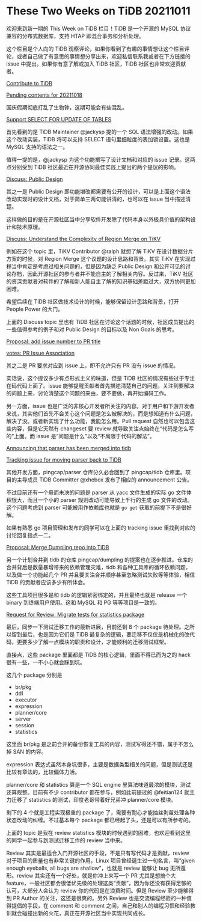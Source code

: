 # These Two Weeks on TiDB 20211011

欢迎来到新一期的 This Week on TiDB 栏目！TiDB 是一个开源的 MySQL 协议兼容的分布式数据库，支持 HTAP 即混合事务和分析处理。

这个栏目是个人向的 TiDB 观察评论，如果你看到了有趣的事情想让这个栏目评论，或者自己做了有意思的事情想分享出来，欢迎私信联系我或者在下方链接的 issue 中提出。如果你有意了解或加入 TiDB 社区，TiDB 社区也非常欢迎贡献者。

[Contribute to TiDB](https://pingcap.github.io/tidb-dev-guide/contribute-to-tidb/introduction.html)

[Pending contents for 20211018](https://github.com/tisonkun/weekly/issues/12)

国庆假期彻底打乱了生物钟，这期可能会有些混乱。

[Support SELECT FOR UPDATE OF TABLES](https://github.com/pingcap/tidb/issues/28689)

首先看到的是 TiDB Maintainer @jackysp 提的一个 SQL 语法增强的改动。如果这个改动实装，TiDB 将可以支持 SELECT 语句里细粒度的表加锁设置。这也是 MySQL 支持的语法之一。

值得一提的是，@jackysp 为这个功能撰写了设计文档和对应的 issue 记录。这两点分别受到 TiDB 社区最近在开源协同最佳实践上提出的两个提议的影响。

[Discuss: Public Design](https://internals.tidb.io/t/topic/399)

其之一是 Public Design 即功能增改都需要有公开的设计，可以是上面这个语法改动实现时的设计文档，对于简单三两句能讲清的，也可以在 issue 当中描述清楚。

这样做的目的是在开源社区当中分享软件开发除了代码本身以外极具价值的架构设计和技术原理。

[Discuss: Understand the Complexity of Region Merge on TiKV](https://internals.tidb.io/t/topic/447)

例如在这个 topic 里，TiKV Contributor @ralph 就想了解 TiKV 在设计数据分片方案的时候，对 Region Merge 这个议题的设计思路和背景。其实 TiKV 在实现过程当中肯定是考虑过相关问题的，但是因为缺乏 Public Design 和公开可见的讨论存档，因此开源社区的参与者并不能自主的了解相关内容。反过来，TiKV 社区的资深贡献者对软件的了解和新人能自主了解的知识基础差距过大，双方协同更加困难。

希望后续在 TiDB 社区做技术设计的时候，能够保留设计思路和背景，打开 People Power 的大门。

上面的 Discuss topic 里也有 TiDB 社区在讨论这个话题的时候，社区成员提出的一些值得参考的例子和对 Public Design 的目标以及 Non Goals 的思考。

[Proposal: add issue number to PR title](https://internals.tidb.io/t/topic/409)

[votes: PR Issue Association](https://github.com/tikv/community/pull/150)

其之二是 PR 要求对应到 issue 上，即不允许只有 PR 没有 issue 的情况。

实话说，这个提议多少有点形式主义的味道，但是 TiDB 社区的情况有些过于专注在码代码上面了。issue 能够提醒贡献者首先描述清楚自己的问题，关注到要解决的问题上来，讨论清楚这个问题的来由，要不要做，再开始编码工作。

另一方面，issue 也是广泛的非核心开发者所关注的内容。对于用户和下游开发者来说，其实他们首先不会关心这个问题是怎么被解决的，而是想知道有什么问题，解决了没。或者新实现了什么功能，我能怎么用。Pull request 自然也可以包含这些内容，但是它天然有 changeset 要 review 就导致关注点始终在“代码是怎么写的”上面。而 issue 是“问题是什么”以及“不局限于代码的解法”。

[Announcing that parser has been merged into tidb](https://internals.tidb.io/t/topic/451)

[Tracking issue for moving parser back to TiDB](https://github.com/pingcap/tidb/issues/28257)

其他开发方面，pingcap/parser 仓库分久必合回到了 pingcap/tidb 仓库里。项目的主导成员 TiDB Committer @xhebox 发布了相应的 announcement 公告。

不过目前还有一个悬而未决的问题是 parser 从 yacc 文件生成的实际 go 文件体积很大，而且一个小的 parser 规则改动可能导致上千行的生成 go 文件的改动。这个问题考虑到 parser 可能被用作依赖库也就是 `go get` 获取的前提下不是很好解。

如果有熟悉 go 项目管理和发布的同学可以在上面的 tracking issue 里找到对应的讨论回复指点一二。

[Proposal: Merge Dumpling repo into TiDB](https://internals.tidb.io/t/topic/434)

另一个计划合并到 tidb 的仓库 pingcap/dumpling 的提案也在逐步推进。仓库的合并背后是数量暴增带来的依赖管理灾难，tidb 和各种工具库的循环依赖问题，以及做一个功能起几个 PR 并且要关注合并顺序甚至忽略测试失败等等体验，相信 TiDB 的贡献者应该多少有所体会。

这些工具项目很多是和 tidb 的逻辑紧密绑定的，并且最终也就是 release 一个 binary 到终端用户使用。这和 MySQL 和 PG 等等项目是一致的。

[Request for Review: Migrate tests for statistics package](https://internals.tidb.io/t/topic/452)

最后，同步一下测试迁移工作的最新进展，目前还剩 8 个 package 待处理。之所以留到最后，也是因为它们是 TiDB 最复杂的逻辑，要迁移不仅仅是机械化的改代码，更要多少了解一点模块的职责和设计，才能顺利的迁移测试框架。

直接点，这些 package 里面都是 TiDB 的核心逻辑，里面不得已而为之的 hack 很有一些，一不小心就会踩到坑。

这几个 package 分别是

* br/pkg
* ddl
* executor
* expression
* planner/core
* server
* session
* statistics

这里面 br/pkg 是之前合并的备份恢复工具的内容，测试写得还不错，属于不怎么掉 SAN 的内容。

expression 表达式虽然本身坑很多，主要是数据类型相关的问题，但是测试还是比较有章法的，比较偏体力活。

planner/core 和 statistics 算是一个 SQL engine 里算法味道最浓的模块，测试还算规整。目前有不少 contributor 都在参与，例如此前提过的 @feitian124 就主力迁移了 statistics 的测试，印度老哥带着好兄弟冲 planner/core 模块。

剩下的 4 个就是工程实现极重的 package 了，需要有耐心才能抽丝剥茧处理各种状态改动的纠缠。不过基本每个 package 都已经起了头，还是可以有所参考的。

上面的 topic 是我在 review statistics 模块的时候遇到的困难，也欢迎看到这里的同学一起参与到测试迁移工作的 review 当中来。

Review 其实是最适合入门开源社区的手段，不是只有写代码才是贡献，review 对于项目的质量也有非常关键的作用。Linux 项目曾经诞生过一句名言，叫“given enough eyeballs, all bugs are shallow”，也就是 review 能够让 bug 无所遁形。review 其实还有一个好处，就是你冲上来写一个 PR 尤其是想搞个大 feature，一般社区都会很低优先级的处理这类“贡献”，因为你还没有获得足够的认可，大部分人会认为 review 你的代码是在浪费时间。但是 Review 至少能够得到 PR Author 的关注，这还是很爽的。另外 Review 也是交流编程经验的一种值得提倡的手段，在 comment 和 comment 之间，自己和别人的编程习惯和经验教训就会碰撞出新的火花，真正在开源社区当中实现共同成长。
